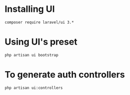 # Installing UI
`composer require laravel/ui 3.*`

# Using UI's preset
`php artisan ui bootstrap`

# To generate auth controllers
`php artisan ui:controllers`
